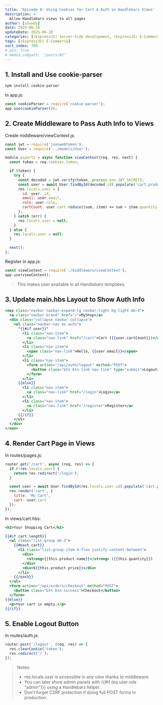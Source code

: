```yaml
---
title: 'Episode 8: Using Cookies for Cart & Auth in Handlebars Views'
description: >-
  Allow Handlebars views to all pages
author: [shandy]
date: 2025-06-10
updateDate: 2025-06-10
categories: [(ExpressJS) Server-Side development, (ExpressJS) E-Commerce]
tags: [(ExpressJS) E-Commerce]
sort_index: 709
# pin: true
# media_subpath: '/posts/02'
---
```


## 1. Install and Use cookie-parser
```bash
npm install cookie-parser
```
In app.js:

```js
const cookieParser = require('cookie-parser');
app.use(cookieParser());
```
## 2. Create Middleware to Pass Auth Info to Views
Create middleware/viewContext.js:

```js
const jwt = require('jsonwebtoken');
const User = require('../models/User');

module.exports = async function viewContext(req, res, next) {
  const token = req.cookies.token;

  if (token) {
    try {
      const decoded = jwt.verify(token, process.env.JWT_SECRET);
      const user = await User.findById(decoded.id).populate('cart.product');
      res.locals.user = {
        id: user._id,
        email: user.email,
        role: user.role,
        cartCount: user.cart.reduce((sum, item) => sum + item.quantity, 0)
      };
    } catch (err) {
      res.locals.user = null;
    }
  } else {
    res.locals.user = null;
  }

  next();
};
```
Register in app.js:

```js
const viewContext = require('./middleware/viewContext');
app.use(viewContext);
```
> This makes user available in all Handlebars templates.

## 3. Update main.hbs Layout to Show Auth Info
```handlebars
<nav class="navbar navbar-expand-lg navbar-light bg-light mb-4">
  <a class="navbar-brand" href="/">MyShop</a>
  <div class="collapse navbar-collapse">
    <ul class="navbar-nav ms-auto">
      "{{#if user}}"
        <li class="nav-item">
          <a class="nav-link" href="/cart">Cart ({{user.cartCount}})</a>
        </li>
        <li class="nav-item">
          <span class="nav-link">Hello, {{user.email}}</span>
        </li>
        <li class="nav-item">
          <form action="/api/auth/logout" method="POST">
            <button class="btn btn-link nav-link" type="submit">Logout</button>
          </form>
        </li>
      {{else}}
        <li class="nav-item">
          <a class="nav-link" href="/login">Login</a>
        </li>
        <li class="nav-item">
          <a class="nav-link" href="/register">Register</a>
        </li>
      {{/if}}
    </ul>
  </div>
</nav>
```

## 4. Render Cart Page in Views
In routes/pages.js:
```js
router.get('/cart', async (req, res) => {
  if (!res.locals.user) {
    return res.redirect('/login');
  }

  const user = await User.findById(res.locals.user.id).populate('cart.product');
  res.render('cart', {
    title: 'My Cart',
    cart: user.cart
  });
});
```

In views/cart.hbs:

```handlebars
<h2>Your Shopping Cart</h2>

{{#if cart.length}}
  <ul class="list-group mb-3">
    {{#each cart}}
      <li class="list-group-item d-flex justify-content-between">
        <div>
          <strong>{{this.product.name}}</strong> ({{this.quantity}})
        </div>
        <div>${{this.product.price}}</div>
      </li>
    {{/each}}
  </ul>
  <form action="/api/orders/checkout" method="POST">
    <button class="btn btn-success">Checkout</button>
  </form>
{{else}}
  <p>Your cart is empty.</p>
{{/if}}
```
## 5. Enable Logout Button
In routes/auth.js:

```js
router.post('/logout', (req, res) => {
  res.clearCookie('token');
  res.redirect('/');
});
```

> Notes:
> - res.locals.user is accessible in any view thanks to middleware.
> - You can later show admin panels with {{#if (eq user.role "admin")}} using a Handlebars helper.
> - Don’t forget CSRF protection if doing full POST forms in production.
